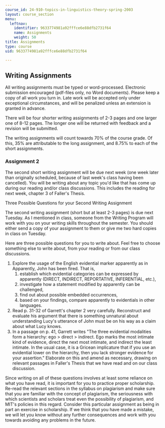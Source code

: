 ```yaml
---
course_id: 24-910-topics-in-linguistics-theory-spring-2003
layout: course_section
menu:
  leftnav:
    identifier: 9633774981a92fffce6e88dfb2731f64
    name: Assignments
    weight: 50
title: Assignments
type: course
uid: 9633774981a92fffce6e88dfb2731f64

---
```


Writing Assignments
-------------------

All writing assignments must be typed or word-processed. Electronic submission encouraged (pdf-files only, no Word documents). Please keep a copy of all work you turn in. Late work will be accepted only under exceptional circumstances, and will be penalized unless an extension is granted in advance.

There will be four shorter writing assignments of 2-3 pages and one larger one of 8-12 pages. The longer one will be returned with feedback and a revision will be submitted.

The writing assignments will count towards 70% of the course grade. Of this, 35% are attributable to the long assignment, and 8.75% to each of the short assignments.

### Assignment 2

The second short writing assignment will be due next week (one week later than originally scheduled, because of last week's class having been cancelled). You will be writing about any topic you'd like that has come up during our reading and/or class discussions. This includes the reading for next week, chapter 3 of Faller's Thesis.

Three Possible Questions for your Second Writing Assignment

The second writing assignment (short but at least 2-3 pages) is due next Tuesday. As I mentioned in class, someone from the Writing Program will work with you on your writing skills throughout the semester. You should either send a copy of your assignment to them or give me two hard copies in class on Tuesday.

Here are three possible questions for you to write about. Feel free to choose something else to write about, from your reading or from our class discussions.

1.  Explore the usage of the English evidential marker apparently as in Apparently, John has been fired. That is,
    1.  establish which evidential categories can be expressed by apparently (DIRECT, INDIRECT, REPORTATIVE, INFERENTIAL, etc.),
    2.  investigate how a statement modified by apparently can be challenged,
    3.  find out about possible embedded occurrences,
    4.  based on your findings, compare apparently to evidentials in other languages.
2.  Read p. 31-32 of Garrett's chapter 2 very carefully. Reconstruct and evaluate his argument that there is something unnatural about understanding Lucy's utterance of John must be on his way as a claim about what Lucy knows.
3.  In a passage on p. 41, Garrett writes "The three evidential modalities form a hierarchy: ego > direct > indirect. Ego marks the most intimate kind of evidence, direct the next most intimate, and indirect the least intimate. In the usual case, it is a Gricean implicature that if you use an evidential lower on the hierarchy, then you lack stronger evidence for your assertion." Elaborate on this and amend as necessary, drawing on relevant passages in Faller's Thesis that we have read and on our class discussion.

Since writing on all of these questions involves at least some reliance on what you have read, it is important for you to practice proper scholarship. Re-read the relevant sections in the syllabus on plagiarism and make sure that you are familiar with the concept of plagiarism, the seriousness with which scientists and scholars treat even the possibility of plagiarism, and MIT's policies in this regard. Consider this particular assignment as being in part an exercise in scholarship. If we think that you have made a mistake, we will let you know without any further consequences and work with you towards avoiding any problems in the future.